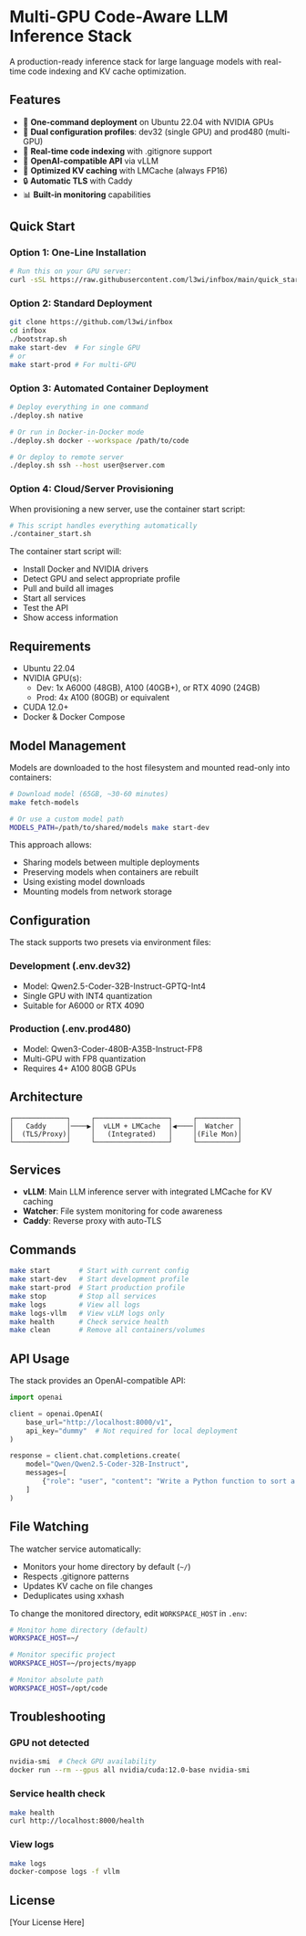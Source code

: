 # Multi-GPU Code-Aware LLM Inference Stack

A production-ready inference stack for large language models with real-time code indexing and KV cache optimization.

## Features

- 🚀 **One-command deployment** on Ubuntu 22.04 with NVIDIA GPUs
- 🔄 **Dual configuration profiles**: dev32 (single GPU) and prod480 (multi-GPU)
- 📁 **Real-time code indexing** with .gitignore support
- 🔌 **OpenAI-compatible API** via vLLM
- 💾 **Optimized KV caching** with LMCache (always FP16)
- 🔒 **Automatic TLS** with Caddy
- 📊 **Built-in monitoring** capabilities

## Quick Start

### Option 1: One-Line Installation
```bash
# Run this on your GPU server:
curl -sSL https://raw.githubusercontent.com/l3wi/infbox/main/quick_start.sh | sudo bash
```

### Option 2: Standard Deployment
```bash
git clone https://github.com/l3wi/infbox
cd infbox
./bootstrap.sh
make start-dev  # For single GPU
# or
make start-prod # For multi-GPU
```

### Option 3: Automated Container Deployment
```bash
# Deploy everything in one command
./deploy.sh native

# Or run in Docker-in-Docker mode
./deploy.sh docker --workspace /path/to/code

# Or deploy to remote server
./deploy.sh ssh --host user@server.com
```

### Option 4: Cloud/Server Provisioning
When provisioning a new server, use the container start script:
```bash
# This script handles everything automatically
./container_start.sh
```

The container start script will:
- Install Docker and NVIDIA drivers
- Detect GPU and select appropriate profile
- Pull and build all images
- Start all services
- Test the API
- Show access information

## Requirements

- Ubuntu 22.04
- NVIDIA GPU(s):
  - Dev: 1x A6000 (48GB), A100 (40GB+), or RTX 4090 (24GB)
  - Prod: 4x A100 (80GB) or equivalent
- CUDA 12.0+
- Docker & Docker Compose

## Model Management

Models are downloaded to the host filesystem and mounted read-only into containers:

```bash
# Download model (65GB, ~30-60 minutes)
make fetch-models

# Or use a custom model path
MODELS_PATH=/path/to/shared/models make start-dev
```

This approach allows:
- Sharing models between multiple deployments
- Preserving models when containers are rebuilt
- Using existing model downloads
- Mounting models from network storage

## Configuration

The stack supports two presets via environment files:

### Development (.env.dev32)
- Model: Qwen2.5-Coder-32B-Instruct-GPTQ-Int4
- Single GPU with INT4 quantization
- Suitable for A6000 or RTX 4090

### Production (.env.prod480)
- Model: Qwen3-Coder-480B-A35B-Instruct-FP8
- Multi-GPU with FP8 quantization
- Requires 4+ A100 80GB GPUs

## Architecture

```
┌─────────────┐     ┌──────────────────┐     ┌──────────┐
│   Caddy     │────▶│  vLLM + LMCache  │◀────│  Watcher │
│  (TLS/Proxy)│     │   (Integrated)   │     │(File Mon)│
└─────────────┘     └──────────────────┘     └──────────┘
```

## Services

- **vLLM**: Main LLM inference server with integrated LMCache for KV caching
- **Watcher**: File system monitoring for code awareness
- **Caddy**: Reverse proxy with auto-TLS

## Commands

```bash
make start       # Start with current config
make start-dev   # Start development profile
make start-prod  # Start production profile
make stop        # Stop all services
make logs        # View all logs
make logs-vllm   # View vLLM logs only
make health      # Check service health
make clean       # Remove all containers/volumes
```

## API Usage

The stack provides an OpenAI-compatible API:

```python
import openai

client = openai.OpenAI(
    base_url="http://localhost:8000/v1",
    api_key="dummy"  # Not required for local deployment
)

response = client.chat.completions.create(
    model="Qwen/Qwen2.5-Coder-32B-Instruct",
    messages=[
        {"role": "user", "content": "Write a Python function to sort a list"}
    ]
)
```

## File Watching

The watcher service automatically:
- Monitors your home directory by default (`~/`)
- Respects .gitignore patterns
- Updates KV cache on file changes
- Deduplicates using xxhash

To change the monitored directory, edit `WORKSPACE_HOST` in `.env`:
```bash
# Monitor home directory (default)
WORKSPACE_HOST=~/

# Monitor specific project
WORKSPACE_HOST=~/projects/myapp

# Monitor absolute path
WORKSPACE_HOST=/opt/code
```

## Troubleshooting

### GPU not detected
```bash
nvidia-smi  # Check GPU availability
docker run --rm --gpus all nvidia/cuda:12.0-base nvidia-smi
```

### Service health check
```bash
make health
curl http://localhost:8000/health
```

### View logs
```bash
make logs
docker-compose logs -f vllm
```

## License

[Your License Here]